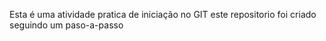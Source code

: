 Esta é uma atividade pratica de iniciação no GIT
este repositorio foi criado seguindo um paso-a-passo